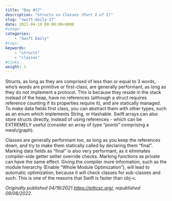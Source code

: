 ```yaml
---
title: "Day #17"
description: "Structs vs Classes (Part 2 of 2)"
slug: "swift-daily-17"
date: 2021-04-19 00:00:00+0000
#image:
categories:
    - "Swift Daily"
#tags:
keywords:
    - "structs"
    - "classes"
#links
weight: 1
---
```


Structs, as long as they are comprised of less than or equal to 3 words, who’s words are primitive or first-class, are generally performant, as long as they do not implement a protocol. This is because they reside in the stack instead of the heap, have no references (although a struct requires reference counting if its properties require it), and are statically managed. To make data fields first class, you can abstract them with other types, such as an enum which implements String, or Hashable. Swift arrays can also store structs directly, instead of using references - which can be EXTREMELY useful (consider an array of type “points” comprising a mesh/graph).

Classes are generally performant too, as long as you keep the references down, and try to make them statically called by declaring them “final”. Marking data fields as “final” is also very performant, as it eliminates compiler-side getter setter override checks. Marking functions as private can have the same effect. Giving the compiler more information, such as the module hierarchy (Enable “Whole Module Optimization”), will lead to automatic optimization, because it will check classes for sub-classes and such. This is one of the reasons that Swift is faster than obj-c.

*Originally published 04/19/2021 https://pittcsc.org/, republished 09/08/2022.*
